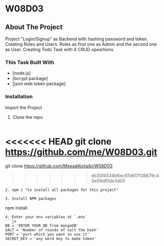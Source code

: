 # W08D03

## About The Project

Project "Login/Signup" as Backend with hashing password and token.
Creating Roles and Users.
Roles as first one as Admin and the second one as User.
Creating Todo Task with 4 CRUD opeartions.


### This Task Built With

* [node.js]
* [bcrypt package]
* [json web token package] 


### Installation

Import the Project


1. Clone the repo
   ```
<<<<<<< HEAD
   git clone https://github.com/me/W08D03.git 
=======
   git clone https://github.com/MeeadAlotaibi/W08D03
>>>>>>> eb30f4534b6ec97d617f38879c40e09d61de3d00
   ```
2. npm i "to install all packages for this project"

3. Install NPM packages
   ```
   npm install
   ```
4. Enter your env variables at `.env`
   ```js
   DB = 'ENTER YOUR DB from mongoDB'
   SALT = 'Number of rounds of salt the hash'
   PORT = 'port which you want to use it'
   SECRET_KEY = 'any word key to make token'
   ```
